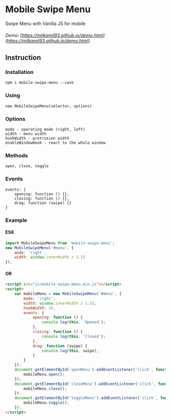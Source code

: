 # Mobile Swipe Menu
Swipe Menu with Vanilla JS for mobile
###### Demo: [https://milkamil93.github.io/demo.html](https://milkamil93.github.io/demo.html)

## Instruction
### Installation
```
npm i mobile-swipe-menu --save
```
### Using
```
new MobileSwipeMenu(selector, options)
```
### Options
```
mode - operating mode (right, left)
width - menu width
hookWidth - protrusion width
enableWindowHook - react to the whole window
```
### Methods
```
open, close, toggle
```
### Events
```
events: {
    opening: function () {},
    closing: function () {},
    drag: function (swipe) {}
}
```
### Example
#### ES6
```javascript
import MobileSwipeMenu from 'mobile-swipe-menu';
new MobileSwipeMenu('#menu', {
    mode: 'right',
    width: window.innerWidth / 1.15
});
```
#### OR
```html
<script src="js/mobile-swipe-menu.min.js"></script>
<script>
    var mobileMenu = new MobileSwipeMenu('#menu', {
        mode: 'right',
        width: window.innerWidth / 1.15,
        hookWidth: 15,
        events: {
            opening: function () {
                console.log(this, 'Opened');
            },
            closing: function () {
                console.log(this, 'Closed');
            },
            drag: function (swipe) {
                console.log(this, swipe);
            }
        }
    });
    document.getElementById('openMenu').addEventListener('click', function () {
        mobileMenu.open();
    });
    document.getElementById('closeMenu').addEventListener('click', function () {
        mobileMenu.close();
    });
    document.getElementById('toggleMenu').addEventListener('click', function () {
        mobileMenu.toggle();
    });
</script>
```